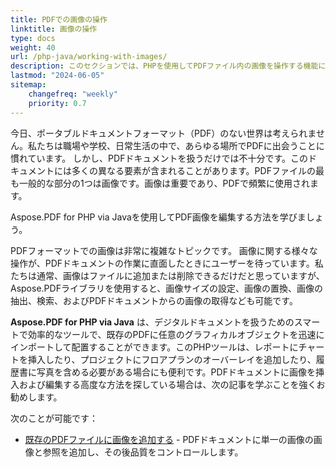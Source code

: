 ```yaml
---
title: PDFでの画像の操作
linktitle: 画像の操作
type: docs
weight: 40
url: /php-java/working-with-images/
description: このセクションでは、PHPを使用してPDFファイル内の画像を操作する機能について説明します。
lastmod: "2024-06-05"
sitemap:
    changefreq: "weekly"
    priority: 0.7
---
```


今日、ポータブルドキュメントフォーマット（PDF）のない世界は考えられません。私たちは職場や学校、日常生活の中で、あらゆる場所でPDFに出会うことに慣れています。
しかし、PDFドキュメントを扱うだけでは不十分です。このドキュメントには多くの異なる要素が含まれることがあります。PDFファイルの最も一般的な部分の1つは画像です。画像は重要であり、PDFで頻繁に使用されます。

Aspose.PDF for PHP via Javaを使用してPDF画像を編集する方法を学びましょう。

PDFフォーマットでの画像は非常に複雑なトピックです。
 画像に関する様々な操作が、PDFドキュメントの作業に直面したときにユーザーを待っています。私たちは通常、画像はファイルに追加または削除できるだけだと思っていますが、Aspose.PDFライブラリを使用すると、画像サイズの設定、画像の置換、画像の抽出、検索、およびPDFドキュメントからの画像の取得なども可能です。

**Aspose.PDF for PHP via Java** は、デジタルドキュメントを扱うためのスマートで効率的なツールで、既存のPDFに任意のグラフィカルオブジェクトを迅速にインポートして配置することができます。このPHPツールは、レポートにチャートを挿入したり、プロジェクトにフロアプランのオーバーレイを追加したり、履歴書に写真を含める必要がある場合にも便利です。PDFドキュメントに画像を挿入および編集する高度な方法を探している場合は、次の記事を学ぶことを強くお勧めします。

次のことが可能です：

- [既存のPDFファイルに画像を追加する](/pdf/php-java/add-image-to-existing-pdf-file/) - PDFドキュメントに単一の画像の画像と参照を追加し、その後品質をコントロールします。